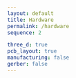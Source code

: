 ```yaml
---
layout: default
title: Hardware
permalink: /hardware
sequence: 2

three_d: true
pcb_layout: true
manufacturing: false
gerber: false
---
```


<!-- Steps to update hardware

Schematic in KiCad:
1. Change issue date of the schematic:
    File > Page Settings > Issue Date
1. Create a schematic PDF file `schematic.pdf`
    File > Print > Check Print sheet reference and title block > Print > Save as PDF > Title : Project name V1.0 > Save in hardware/docs/schematic.pdf
1. Create a schematic PNG file `schematic.png`
    Open schematic.pdf in Preview > Format: PNG > schematic.png > images/hardware/schematic.png

PCB Layout in KiCad:
1. Change issue date of the layout:
    File > Page Settings > Issue Date
1. Create a layout PDF file `layout.pdf`
    File > Print > Check `F.Cu`, `B.Cu`, `F.SilkS`, `B.SilkS`, `F.Mask`, `B.Mask`, `Edge.Cuts`, `F.CrtYrd`, `B.CrtYrd`, `F.Fab`, `B.Fab` > Save as PDF > Title : Project name V1.0 > Save in hardware/docs/layout.pdf
1. Create screenshots of `layout-front.png` and `layout-back.png`
1. Create screenshots of the 3D view `3dview-back.png` and `3dview-front.png`
    File > View > 3D Viewer > File > Export current view as PNG > images/hardware/3dview-front.png
 -->

